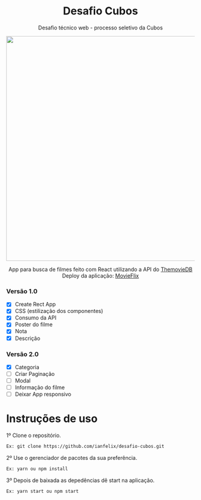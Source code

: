 <h1 align="center">
Desafio Cubos
</h1>

<p align="center">
Desafio técnico web - processo seletivo da Cubos
<p>

<p align='center'>
  <img width='600px' src='https://user-images.githubusercontent.com/62842327/91229619-8c6a1480-e700-11ea-8930-ecc3b42ba3e4.gif' />
<p>
  
<p align="center">
  App para busca de filmes feito com React utilizando a API do <a href='https://www.themoviedb.org/'>ThemovieDB</a> <br />
  Deploy da aplicação: <a href='https://desafio-cubos.vercel.app/'>MovieFlix</a>
<p>

### Versão 1.0

- [x] Create Rect App
- [x] CSS (estilização dos componentes)
- [x] Consumo da API
- [x] Poster do filme
- [x] Nota
- [x] Descrição

### Versão 2.0

- [x] Categoria
- [ ] Criar Paginação
- [ ] Modal
- [ ] Informação do filme
- [ ] Deixar App responsivo

<h1>
Instruções de uso
</h1>

<p>
1º Clone o repositório.
</p>

```sh
Ex: git clone https://github.com/ianfelix/desafio-cubos.git
```


<p>
2º Use o gerenciador de pacotes da sua preferência. 
</p>

```sh
Ex: yarn ou npm install
```


<p>
3º Depois de baixada as depedências dê start na aplicação. </br>
</p>

```sh
Ex: yarn start ou npm start
```
